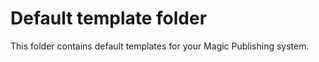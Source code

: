 
# Default template folder

This folder contains default templates for your Magic Publishing system.
